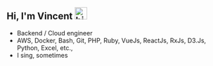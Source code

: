 ## Hi, I'm Vincent <img src="https://user-images.githubusercontent.com/1303154/88677602-1635ba80-d120-11ea-84d8-d263ba5fc3c0.gif" width="28px" height="28px" alt="hi">

- Backend / Cloud engineer
- AWS, Docker, Bash, Git, PHP, Ruby, VueJs, ReactJs, RxJs, D3.Js, Python, Excel, etc.,
- I sing, sometimes
